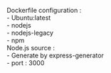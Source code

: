 Dockerfile configuration :<br />
	- Ubuntu:latest<br />
	- nodejs<br />
	- nodejs-legacy<br />
	- npm<br />
Node.js source :<br />
	- Generate by express-generator<br />
	- port : 3000

